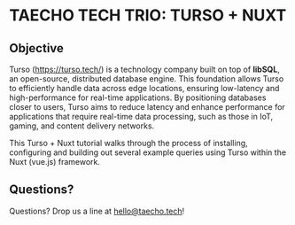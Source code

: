# TAECHO TECH TRIO: TURSO + NUXT

## Objective
Turso (https://turso.tech/) is a technology company built on top of **libSQL**, an open-source, distributed database engine. This foundation allows Turso to efficiently handle data across edge locations, ensuring low-latency and high-performance for real-time applications. By positioning databases closer to users, Turso aims to reduce latency and enhance performance for applications that require real-time data processing, such as those in IoT, gaming, and content delivery networks.

This Turso + Nuxt tutorial walks through the process of installing, configuring and building out several example queries using Turso within the Nuxt (vue.js) framework.


## Questions?

Questions? Drop us a line at <a                href="mailto:hello@taecho.tech?subject=Via the TAECHO TECH TRIO:TURSO + NUXT // Tutorial">hello@taecho.tech</a>!
        </p>
